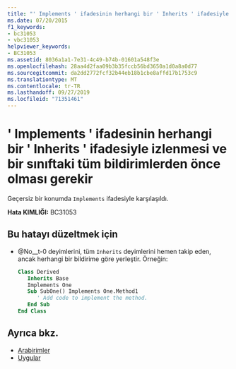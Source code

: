 ```yaml
---
title: "' Implements ' ifadesinin herhangi bir ' Inherits ' ifadesiyle izlenmesi ve bir sınıftaki tüm bildirimlerden önce olması gerekir"
ms.date: 07/20/2015
f1_keywords:
- bc31053
- vbc31053
helpviewer_keywords:
- BC31053
ms.assetid: 8036a1a1-7e31-4c49-b74b-01601a548f3e
ms.openlocfilehash: 28aa4d2faa09b3b35fccb56bd3650a1d0a8a0d77
ms.sourcegitcommit: da2dd2772fcf32b44eb18b1cbe8affd17b1753c9
ms.translationtype: MT
ms.contentlocale: tr-TR
ms.lasthandoff: 09/27/2019
ms.locfileid: "71351461"
---
```

# <a name="implements-statement-must-follow-any-inherits-statement-and-precede-all-declarations-in-a-class"></a>' Implements ' ifadesinin herhangi bir ' Inherits ' ifadesiyle izlenmesi ve bir sınıftaki tüm bildirimlerden önce olması gerekir
Geçersiz bir konumda `Implements` ifadesiyle karşılaşıldı.  
  
 **Hata KIMLIĞI:** BC31053  
  
## <a name="to-correct-this-error"></a>Bu hatayı düzeltmek için  
  
- @No__t-0 deyimlerini, tüm `Inherits` deyimlerini hemen takip eden, ancak herhangi bir bildirime göre yerleştir. Örneğin:  
  
    ```vb  
    Class Derived  
       Inherits Base  
       Implements One  
       Sub SubOne() Implements One.Method1  
          ' Add code to implement the method.  
       End Sub  
    End Class  
    ```  
  
## <a name="see-also"></a>Ayrıca bkz.

- [Arabirimler](../../visual-basic/programming-guide/language-features/interfaces/index.md)
- [Uygular](../../visual-basic/language-reference/statements/implements-clause.md)
